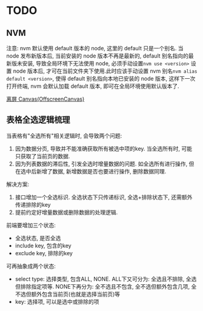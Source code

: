 # TODO

## NVM

注意:
nvm 默认使用 default 版本的 node, 这里的 default 只是一个别名. 当 node 发布新版本后, 当前安装的 node 版本不再是最新的, default 别名指向的最新版未安装, 导致全局环境下无法使用 node, 必须手动设置`nvm use <version>` 设置 node 版本后, 才可在当前文件夹下使用.此时应该手动设置 nvm 别名`nvm alias default <version>`, 使得 default 别名指向本地已安装的 node 版本, 这样下一次打开终端, nvm 会默认加载 default 版本, 即可在全局环境使用默认版本了.

[离屏 Canvas(OffscreenCanvas)](./off-screen-canvas.md)



## 表格全选逻辑梳理

当表格有"全选所有"相关逻辑时, 会导致两个问题:

1. 因为数据分页, 导致并不能准确获取所有被选中项的key. 
   当全选所有时, 可能只获取了当前页的数据.
2. 因为列表数据的滞后性, 引发全选时增量数据的问题.
   如全选所有进行操作, 但在选中后新增了数据, 新增数据是否也要进行操作, 删除数据同理.

解决方案:

1. 接口增加一个全选标识. 全选状态下只传递标识, 全选+排除状态下, 还需额外传递排除的key
2. 提前约定好增量数据或删除数据的处理逻辑.

前端要增加三个状态: 

- 全选状态, 是否全选
- include key, 包含的key
- exclude key, 排除的key

可再抽象成两个状态:
- select type: 选择类型, 包含ALL, NONE. ALL下又可分为: 全选且不排除, 全选但排除指定项等. NONE下再分为: 全不选且不包含, 全不选但额外包含几项, 全不选但额外包含当前页(也就是选择当前页)等
- key: 选择项, 可以是选中或排除的项
